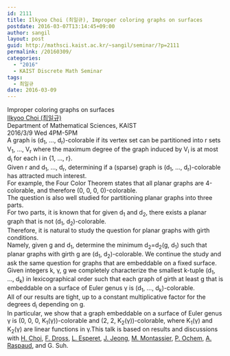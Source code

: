 ```yaml
---
id: 2111
title: Ilkyoo Choi (최일규), Improper coloring graphs on surfaces
postdate: 2016-03-07T13:14:45+09:00
author: sangil
layout: post
guid: http://mathsci.kaist.ac.kr/~sangil/seminar/?p=2111
permalink: /20160309/
categories:
  - "2016"
  - KAIST Discrete Math Seminar
tags:
  - 최일규
date: 2016-03-09
---
```

<div class="talk">
  Improper coloring graphs on surfaces
</div>

<div class="speaker">
  <a href="http://mathsci.kaist.ac.kr/~ilkyoo/">Ilkyoo Choi (최일규)</a><br /> Department of Mathematical Sciences, KAIST
</div>

<div class="date">
  2016/3/9 Wed 4PM-5PM
</div>

<div class="abstract">
  A graph is (d<sub>1</sub>, &#8230;, d<sub>r</sub>)-colorable if its vertex set can be partitioned into r sets V<sub>1</sub>, &#8230;, V<sub>r</sub> where the maximum degree of the graph induced by V<sub>i</sub> is at most d<sub>i</sub> for each i in {1, &#8230;, r}.<br /> Given r and d<sub>1</sub>, &#8230;, d<sub>r</sub>, determining if a (sparse) graph is (d<sub>1</sub>, &#8230;, d<sub>r</sub>)-colorable has attracted much interest.<br /> For example, the Four Color Theorem states that all planar graphs are 4-colorable, and therefore (0, 0, 0, 0)-colorable.<br /> The question is also well studied for partitioning planar graphs into three parts.<br /> For two parts, it is known that for given d<sub>1</sub> and d<sub>2</sub>, there exists a planar graph that is not (d<sub>1</sub>, d<sub>2</sub>)-colorable.<br /> Therefore, it is natural to study the question for planar graphs with girth conditions.<br /> Namely, given g and d<sub>1</sub>, determine the minimum d<sub>2</sub>=d<sub>2</sub>(g, d<sub>1</sub>) such that planar graphs with girth g are (d<sub>1</sub>, d<sub>2</sub>)-colorable. We continue the study and ask the same question for graphs that are embeddable on a fixed surface.<br /> Given integers k, &gamma;, g we completely characterize the smallest k-tuple (d<sub>1</sub>, &#8230;, d<sub>k</sub>) in lexicographical order such that each graph of girth at least g that is embeddable on a surface of Euler genus &gamma; is (d<sub>1</sub>, &#8230;, d<sub>k</sub>)-colorable.<br /> All of our results are tight, up to a constant multiplicative factor for the degrees d<sub>i</sub> depending on g.<br /> In particular, we show that a graph embeddable on a surface of Euler genus &gamma; is (0, 0, 0, K<sub>1</sub>(&gamma;))-colorable and (2, 2, K<sub>2</sub>(&gamma;))-colorable, where K<sub>1</sub>(&gamma;) and K<sub>2</sub>(&gamma;) are linear functions in &gamma;.This talk is based on results and discussions with <a href="http://mathsci.kaist.ac.kr/~hojinchoi/">H. Choi</a>, <a href="http://www.lirmm.fr/~dross/">F. Dross</a>, <a href="http://oc.inpg.fr/esperet/">L. Esperet</a>, <a href="http://mathsci.kaist.ac.kr/~jisujeong/">J. Jeong</a>, <a href="http://www.lirmm.fr/~montassier/">M. Montassier</a>, <a href="http://www.lirmm.fr/~ochem/">P. Ochem</a>, <a href="http://www.labri.fr/perso/raspaud/">A. Raspaud</a>, and G. Suh.</p>
</div>